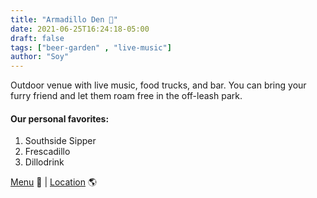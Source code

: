 ```yaml
---
title: "Armadillo Den 🍺"
date: 2021-06-25T16:24:18-05:00
draft: false
tags: ["beer-garden" , "live-music"]
author: "Soy"
---
```


Outdoor venue with live music, food trucks, and bar. You can bring your furry friend and let them roam free in the off-leash park.

#### Our personal favorites:

1. Southside Sipper
2. Frescadillo
3. Dillodrink

[Menu](https://armadillodenaustin.com/food-drink/) 📖  |  [Location](https://g.page/Armadillo-Den?share) 🌎
